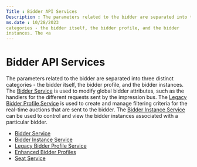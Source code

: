 ```yaml
---
Title : Bidder API Services
Description : The parameters related to the bidder are separated into three distinct
ms.date : 10/28/2023
categories - the bidder itself, the bidder profile, and the bidder
instances. The <a
---
```



# Bidder API Services





The parameters related to the bidder are separated into three distinct
categories - the bidder itself, the bidder profile, and the bidder
instances. The <a
href="bidder-api-services.md#"
class="xref" target="_blank">Bidder Service</a> is used to modify global
bidder attributes, such as the handlers for the different requests sent
by the impression bus. The <a
href="legacy-bidder-profile-service.md"
class="xref" target="_blank">Legacy Bidder Profile Service</a> is used
to create and manage filtering criteria for the real-time auctions that
are sent to the bidder. The <a
href="bidder-instance-service.md"
class="xref" target="_blank">Bidder Instance Service</a> can be used to
control and view the bidder instances associated with a particular
bidder.

- <a
  href="bidder-service.md"
  class="xref" target="_blank">Bidder Service</a>
- <a
  href="bidder-instance-service.md"
  class="xref" target="_blank">Bidder Instance Service</a>
- <a
  href="legacy-bidder-profile-service.md"
  class="xref" target="_blank">Legacy Bidder Profile Service</a>
- <a
  href="enhanced-bidder-profiles.md"
  class="xref" target="_blank">Enhanced Bidder Profiles</a>
- <a
  href="seat-service.md"
  class="xref" target="_blank">Seat Service</a>







